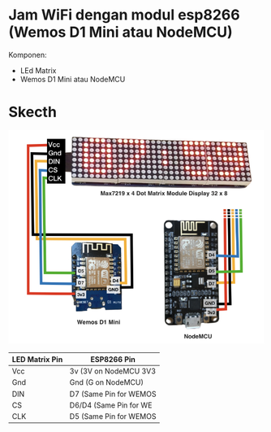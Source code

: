 # Jam WiFi dengan modul esp8266 (Wemos D1 Mini atau NodeMCU)

Komponen:
- LEd Matrix
- Wemos D1 Mini atau NodeMCU


# Skecth
![alt text](https://github.com//brifeb/Jam-Digital-WiFi-ESP8266/blob/master/img/skema.png?raw=true)

| LED Matrix Pin | ESP8266 Pin |
| --- | --- |
| Vcc            | 3v  (3V on NodeMCU 3V3 |
| Gnd            | Gnd (G on NodeMCU)|
| DIN            | D7  (Same Pin for WEMOS|
| CS             | D6/D4  (Same Pin for WE|
| CLK            | D5  (Same Pin for WEMOS|